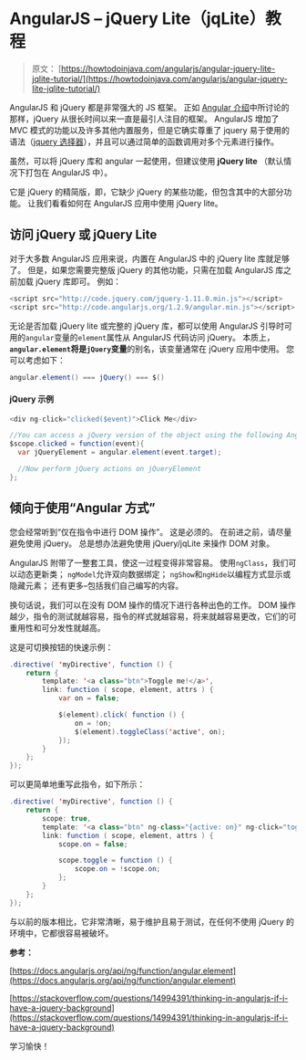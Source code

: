 # AngularJS – jQuery Lite（jqLit​​e）教程

> 原文： [https://howtodoinjava.com/angularjs/angular-jquery-lite-jqlite-tutorial/](https://howtodoinjava.com/angularjs/angular-jquery-lite-jqlite-tutorial/)

AngularJS 和 jQuery 都是非常强大的 JS 框架。 正如 [Angular 介绍](//howtodoinjava.com/angularjs/angularjs-tutorial-helloworld-example/)中所讨论的那样，jQuery 从很长时间以来一直是最引人注目的框架。 AngularJS 增加了 MVC 模式的功能以及许多其他内置服务，但是它确实尊重了 jquery 易于使用的语法（[jquery 选择器](//howtodoinjava.com/scripting/jquery/jquery-selectors/)），并且可以通过简单的函数调用对多个元素进行操作。

虽然，可以将 jQuery 库和 angular 一起使用，但建议使用 **jQuery lite** （默认情况下打包在 AngularJS 中）。

它是 jQuery 的精简版，即，它缺少 jQuery 的某些功能，但包含其中的大部分功能。 让我们看看如何在 AngularJS 应用中使用 jQuery lite。

## 访问 jQuery 或 jQuery Lite

对于大多数 AngularJS 应用来说，内置在 AngularJS 中的 jQuery lite 库就足够了。 但是，如果您需要完整版 jQuery 的其他功能，只需在加载 AngularJS 库之前加载 jQuery 库即可。 例如：

```java
<script src="http://code.jquery.com/jquery-1.11.0.min.js"></script>
<script src="http://code.angularjs.org/1.2.9/angular.min.js"></script>

```

无论是否加载 jQuery lite 或完整的 jQuery 库，都可以使用 AngularJS 引导时可用的`angular`变量的`element`属性从 AngularJS 代码访问 jQuery。 本质上， **`angular.element`将是`jQuery`变量**的别名，该变量通常在 jQuery 应用中使用。 您可以考虑如下：

```java
angular.element() === jQuery() === $()
```

#### jQuery 示例

```java
<div ng-click="clicked($event)">Click Me</div>

//You can access a jQuery version of the object using the following AngularJS code:
$scope.clicked = function(event){
  var jQueryElement = angular.element(event.target);

  //Now perform jQuery actions on jQueryElement
};
```

## 倾向于使用“Angular 方式”

您会经常听到“仅在指令中进行 DOM 操作”。 这是必须的。 在前进之前，请尽量避免使用 jQuery。 总是想办法避免使用 jQuery/jqLit​​e 来操作 DOM 对象。

AngularJS 附带了一整套工具，使这一过程变得非常容易。 使用`ngClass`，我们可以动态更新类； `ngModel`允许双向数据绑定； `ngShow`和`ngHide`以编程方式显示或隐藏元素； 还有更多–包括我们自己编写的内容。

换句话说，我们可以在没有 DOM 操作的情况下进行各种出色的工作。 DOM 操作越少，指令的测试就越容易，指令的样式就越容易，将来就越容易更改，它们的可重用性和可分发性就越高。

这是可切换按钮的快速示例：

```java
.directive( 'myDirective', function () {
    return {
        template: '<a class="btn">Toggle me!</a>',
        link: function ( scope, element, attrs ) {
            var on = false;

            $(element).click( function () {
                on = !on;
                $(element).toggleClass('active', on);
            });
        }
    };
});

```

可以更简单地重写此指令，如下所示：

```java
.directive( 'myDirective', function () {
    return {
        scope: true,
        template: '<a class="btn" ng-class="{active: on}" ng-click="toggle()">Toggle me!</a>',
        link: function ( scope, element, attrs ) {
            scope.on = false;

            scope.toggle = function () {
                scope.on = !scope.on;
            };
        }
    };
});

```

与以前的版本相比，它非常清晰，易于维护且易于测试，在任何不使用 jQuery 的环境中，它都很容易被破坏。

**参考：**

[https://docs.angularjs.org/api/ng/function/angular.element](https://docs.angularjs.org/api/ng/function/angular.element)

[https://stackoverflow.com/questions/14994391/thinking-in-angularjs-if-i-have-a-jquery-background](https://stackoverflow.com/questions/14994391/thinking-in-angularjs-if-i-have-a-jquery-background) 

学习愉快！